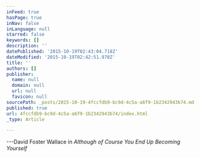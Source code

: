 ```yaml
---
inFeed: true
hasPage: true
inNav: false
inLanguage: null
starred: false
keywords: []
description: ''
datePublished: '2015-10-19T02:43:04.718Z'
dateModified: '2015-10-19T02:42:51.970Z'
title: ''
authors: []
publisher:
  name: null
  domain: null
  url: null
  favicon: null
sourcePath: _posts/2015-10-19-4fccfdb9-bc9d-4c5a-a6f9-1b2342943b74.md
published: true
url: 4fccfdb9-bc9d-4c5a-a6f9-1b2342943b74/index.html
_type: Article

---
```

---David Foster Wallace in _Although of Course You End Up Becoming Yourself_